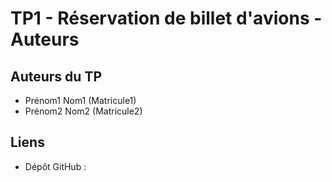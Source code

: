 # TP1 - Réservation de billet d'avions - Auteurs

## Auteurs du TP

- Prénom1 Nom1 (Matricule1)
- Prénom2 Nom2 (Matricule2)

## Liens

- Dépôt GitHub :
